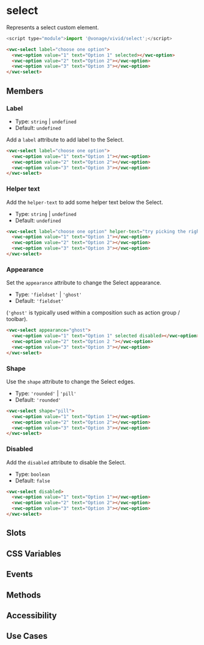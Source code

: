 # select

Represents a select custom element.

```js
<script type="module">import '@vonage/vivid/select';</script>
```

```html preview
<vwc-select label="choose one option">
  <vwc-option value="1" text="Option 1" selected></vwc-option>
  <vwc-option value="2" text="Option 2"></vwc-option>
  <vwc-option value="3" text="Option 3"></vwc-option>
</vwc-select>
```

## Members

### Label

- Type: `string` | `undefined`
- Default: `undefined`

Add a `label` attribute to add label to the Select.
```html preview
<vwc-select label="choose one option">
  <vwc-option value="1" text="Option 1"></vwc-option>
  <vwc-option value="2" text="Option 2"></vwc-option>
  <vwc-option value="3" text="Option 3"></vwc-option>
</vwc-select>
```

### Helper text

Add the `helper-text` to add some helper text below the Select.

- Type: `string` | `undefined`
- Default: `undefined`

```html preview
<vwc-select label="choose one option" helper-text="try picking the right one">
  <vwc-option value="1" text="Option 1"></vwc-option>
  <vwc-option value="2" text="Option 2"></vwc-option>
  <vwc-option value="3" text="Option 3"></vwc-option>
</vwc-select>
```

### Appearance
Set the `appearance` attribute to change the Select appearance.

- Type: `'fieldset'` | `'ghost'`
- Default: `'fieldset'`

(`'ghost'` is typically used within a composition such as action group / toolbar).

```html preview
<vwc-select appearance="ghost">
  <vwc-option value="1" text="Option 1" selected disabled></vwc-option>
  <vwc-option value="2" text="Option 2 "></vwc-option>
  <vwc-option value="3" text="Option 3"></vwc-option>
</vwc-select>
```

### Shape
Use the `shape` attribute to change the Select edges.

- Type: `'rounded'` | `'pill'`
- Default: `'rounded'`

```html preview
<vwc-select shape="pill">
  <vwc-option value="1" text="Option 1"></vwc-option>
  <vwc-option value="2" text="Option 2"></vwc-option>
  <vwc-option value="3" text="Option 3"></vwc-option>
</vwc-select>
```

### Disabled

Add the `disabled` attribute to disable the Select.

- Type: `boolean`
- Default: `false`

```html preview
<vwc-select disabled>
  <vwc-option value="1" text="Option 1"></vwc-option>
  <vwc-option value="2" text="Option 2"></vwc-option>
  <vwc-option value="3" text="Option 3"></vwc-option>
</vwc-select>
```

## Slots

## CSS Variables

## Events

## Methods

## Accessibility

## Use Cases
